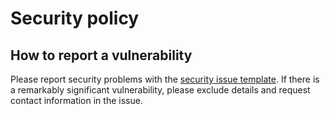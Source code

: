 # Security policy

## How to report a vulnerability

Please report security problems with the
[security issue template](https://github.com/alliander-opensource/AIFES/issues/new?labels=kind%3A+security+%F0%9F%94%92&template=security.md).
If there is a remarkably significant vulnerability, please exclude details and request contact information in the issue.
